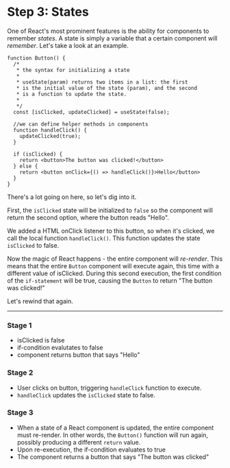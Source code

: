 # Step 3: States

One of React's most prominent features is the ability for components to remember *states*. A state is simply a variable that a certain component will *remember*. Let's take a look at an example.

```
function Button() {
  /*
   * the syntax for initializing a state
   *
   * useState(param) returns two items in a list: the first
   * is the initial value of the state (param), and the second
   * is a function to update the state.
   *
   */
  const [isClicked, updateClicked] = useState(false);

  //we can define helper methods in components
  function handleClick() {
    updateClicked(true);
  }
  
  if (isClicked) {
    return <button>The button was clicked!</button>
  } else {
    return <button onClick={() => handleClick()}>Hello</button>
  }
}
```

There's a lot going on here, so let's dig into it.

First, the `isClicked` state will be initialized to `false` so the component will return the second option, where the button reads "Hello".

We added a HTML onClick listener to this button, so when it's clicked, we call the local function `handleClick()`. This function updates the state `isClicked` to false.

Now the magic of React happens - the entire component will *re-render*. This means that the entire `Button` component will execute again, this time with a different value of isClicked. During this second execution, the first condition of the `if-statement` will be true, causing the `Button` to return "The button was clicked!"

Let's rewind that again.
<hr>

### Stage 1
- isClicked is false
- if-condition evalutates to false
- component returns button that says "Hello"

### Stage 2
- User clicks on button, triggering `handleClick` function to execute.
- `handleClick` updates the `isClicked` state to false.

### Stage 3
- When a state of a React component is updated, the entire component must re-render. In other words, the `Button()` function will run again, possibly producing a different `return` value.
- Upon re-execution, the if-condition evaluates to true
- The component returns a button that says "The button was clicked"
